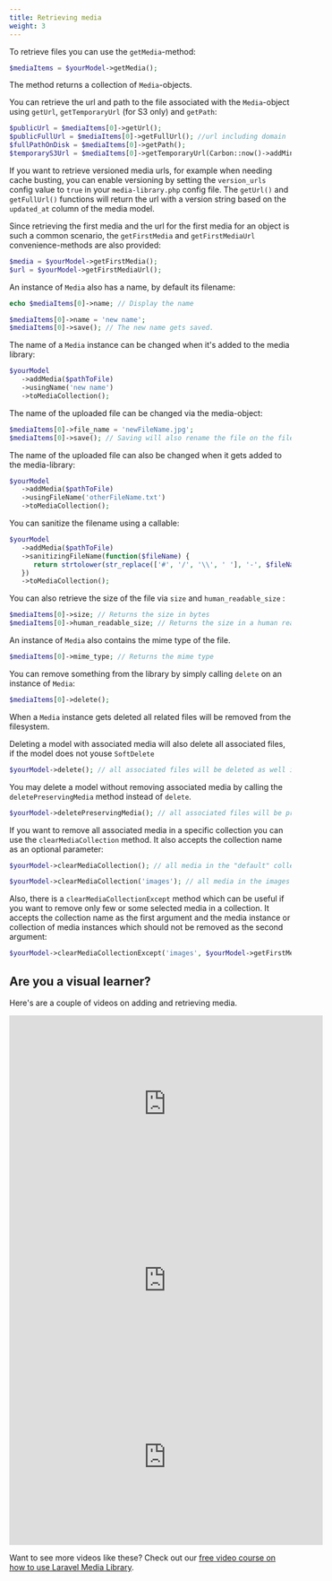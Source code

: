 ```yaml
---
title: Retrieving media
weight: 3
---
```


To retrieve files you can use the `getMedia`-method:

```php
$mediaItems = $yourModel->getMedia();
```

The method returns a collection of `Media`-objects.

You can retrieve the url and path to the file associated with the `Media`-object using  `getUrl`, `getTemporaryUrl` (for S3 only) and `getPath`:

```php
$publicUrl = $mediaItems[0]->getUrl();
$publicFullUrl = $mediaItems[0]->getFullUrl(); //url including domain
$fullPathOnDisk = $mediaItems[0]->getPath();
$temporaryS3Url = $mediaItems[0]->getTemporaryUrl(Carbon::now()->addMinutes(5));
```

If you want to retrieve versioned media urls, for example when needing cache busting, you can enable versioning by setting the `version_urls` config value to `true` in your `media-library.php` config file. The `getUrl()` and `getFullUrl()` functions will return the url with a version string based on the `updated_at` column of the media model.

Since retrieving the first media and the url for the first media for an object is such a common scenario, the `getFirstMedia` and `getFirstMediaUrl` convenience-methods are also provided:

```php
$media = $yourModel->getFirstMedia();
$url = $yourModel->getFirstMediaUrl();
```

An instance of `Media` also has a name, by default its filename:

```php
echo $mediaItems[0]->name; // Display the name

$mediaItems[0]->name = 'new name';
$mediaItems[0]->save(); // The new name gets saved.
```

The name of a `Media` instance can be changed when it's added to the media library:

```php
$yourModel
   ->addMedia($pathToFile)
   ->usingName('new name')
   ->toMediaCollection();
```

The name of the uploaded file can be changed via the media-object:

```php
$mediaItems[0]->file_name = 'newFileName.jpg';
$mediaItems[0]->save(); // Saving will also rename the file on the filesystem.
```

The name of the uploaded file can also be changed when it gets added to the media-library:

```php
$yourModel
   ->addMedia($pathToFile)
   ->usingFileName('otherFileName.txt')
   ->toMediaCollection();
```

You can sanitize the filename using a callable:

```php
$yourModel
   ->addMedia($pathToFile)
   ->sanitizingFileName(function($fileName) {
      return strtolower(str_replace(['#', '/', '\\', ' '], '-', $fileName));
   })
   ->toMediaCollection();
```

You can also retrieve the size of the file via  `size` and `human_readable_size` :

```php
$mediaItems[0]->size; // Returns the size in bytes
$mediaItems[0]->human_readable_size; // Returns the size in a human readable format (eg. 1,5 MB)
```

An instance of `Media` also contains the mime type of the file.

```php
$mediaItems[0]->mime_type; // Returns the mime type
```

You can remove something from the library by simply calling `delete` on an instance of `Media`:

```php
$mediaItems[0]->delete();
```

When a `Media` instance gets deleted all related files will be removed from the filesystem.

Deleting a model with associated media will also delete all associated files, if the model does not youse `SoftDelete`

```php
$yourModel->delete(); // all associated files will be deleted as well if the model does not use Soft Deletes
```

You may delete a model without removing associated media by calling the `deletePreservingMedia` method instead of `delete`.

```php
$yourModel->deletePreservingMedia(); // all associated files will be preserved 
```

If you want to remove all associated media in a specific collection you can use the `clearMediaCollection` method. It also accepts the collection name as an optional parameter:

```php
$yourModel->clearMediaCollection(); // all media in the "default" collection will be deleted

$yourModel->clearMediaCollection('images'); // all media in the images collection will be deleted
```

Also, there is a `clearMediaCollectionExcept` method which can be useful if you want to remove only few or some selected media in a collection. It accepts the collection name as the first argument and the media instance or collection of media instances which should not be removed as the second argument:

```php
$yourModel->clearMediaCollectionExcept('images', $yourModel->getFirstMedia()); // This will remove all associated media in the 'images' collection except the first media
```

## Are you a visual learner?

Here's are a couple of videos on adding and retrieving media.

<iframe width="560" height="315" src="https://www.youtube.com/embed/ffcB3Anq634" frameborder="0" allow="accelerometer; autoplay; clipboard-write; encrypted-media; gyroscope; picture-in-picture" allowfullscreen></iframe>

<iframe width="560" height="315" src="https://www.youtube.com/embed/9bP5FCFLfSo" frameborder="0" allow="accelerometer; autoplay; clipboard-write; encrypted-media; gyroscope; picture-in-picture" allowfullscreen></iframe>

<iframe width="560" height="315" src="https://www.youtube.com/embed/0liOx4T8RmY" frameborder="0" allow="accelerometer; autoplay; clipboard-write; encrypted-media; gyroscope; picture-in-picture" allowfullscreen></iframe>

Want to see more videos like these? Check out our [free video course on how to use Laravel Media Library](https://spatie.be/courses/discovering-laravel-media-library).
